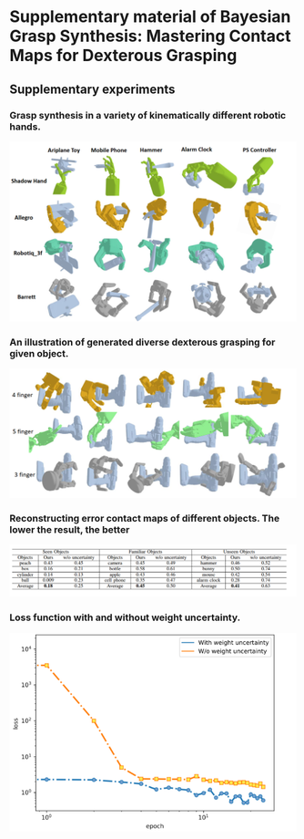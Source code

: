 # Supplementary material of Bayesian Grasp Synthesis: Mastering Contact Maps for Dexterous Grasping



## Supplementary experiments

###  Grasp synthesis in a variety of kinematically different robotic hands.

![KITTI](fig/grasp.png)

###  An illustration of generated diverse dexterous grasping for given object.
![KITTI](fig/div.png)


### Reconstructing error contact maps of different objects. The lower the result, the better
![KITTI](fig/contact.png)



###  Loss function with and without weight uncertainty.
![KITTI](fig/loss.png)
